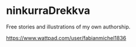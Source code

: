 # ninkurraDrekkva
Free stories and illustrations of my own authorship.

https://www.wattpad.com/user/fabianmichel1836
